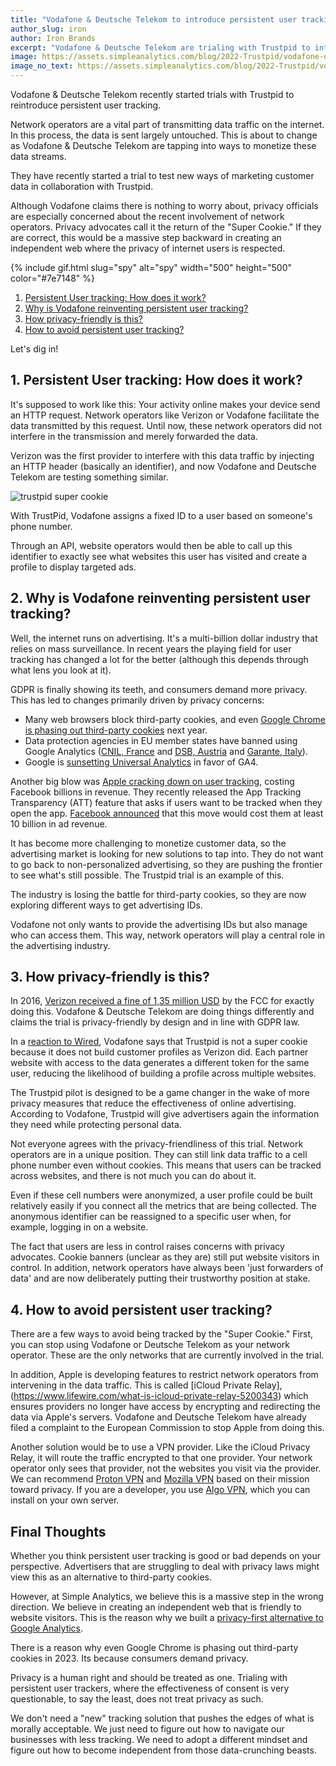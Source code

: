 ```yaml
---
title: "Vodafone & Deutsche Telekom to introduce persistent user tracking"
author_slug: iron
author: Iron Brands
excerpt: "Vodafone & Deutsche Telekom are trialing with Trustpid to introduce persistent user tracking"
image: https://assets.simpleanalytics.com/blog/2022-Trustpid/vodafone-deutsche-telekom-trustpid.png
image_no_text: https://assets.simpleanalytics.com/blog/2022-Trustpid/vodafone-deutsche-telekom-trustpid-social-image.png
---
```


Vodafone & Deutsche Telekom recently started trials with Trustpid to reintroduce persistent user tracking.

Network operators are a vital part of transmitting data traffic on the internet. In this process, the data is sent largely untouched. This is about to change as Vodafone & Deutsche Telekom are tapping into ways to monetize these data streams.

They have recently started a trial to test new ways of marketing customer data in collaboration with Trustpid.

Although Vodafone claims there is nothing to worry about, privacy officials are especially concerned about the recent involvement of network operators. Privacy advocates call it the return of the "Super Cookie." If they are correct, this would be a massive step backward in creating an independent web where the privacy of internet users is respected.

{% include gif.html slug="spy" alt="spy" width="500" height="500" color="#7e7148" %}

1.  [Persistent User tracking: How does it work?](#1--persistent-user-tracking-how-does-it-work)
2.  [Why is Vodafone reinventing persistent user tracking?](#2--why-is-vodafone-reinventing-persistent-user-tracking)
3.  [How privacy-friendly is this?](#3--how-privacy-friendly-is-this)
4.  [How to avoid persistent user tracking?](#4--how-to-avoid-persistent-user-tracking)

Let's dig in! 

## 1.  Persistent User tracking: How does it work?

It's supposed to work like this: Your activity online makes your device send an HTTP request. Network operators like Verizon or Vodafone facilitate the data transmitted by this request. Until now, these network operators did not interfere in the transmission and merely forwarded the data.

Verizon was the first provider to interfere with this data traffic by injecting an HTTP header (basically an identifier), and now Vodafone and Deutsche Telekom are testing something similar.

<img src="https://assets.simpleanalytics.com/blog/2022-Trustpid/vodafone-deutsche-telekom-trustpid.png" alt="trustpid super cookie" class="border-radius" />
<p class="caption" markdown="1">
</p>

With TrustPid, Vodafone assigns a fixed ID to a user based on someone's phone number.

Through an API, website operators would then be able to call up this identifier to exactly see what websites this user has visited and create a profile to display targeted ads. 

## 2.  Why is Vodafone reinventing persistent user tracking?

Well, the internet runs on advertising. It's a multi-billion dollar industry that relies on mass surveillance. In recent years the playing field for user tracking has changed a lot for the better (although this depends through what lens you look at it).

GDPR is finally showing its teeth, and consumers demand more privacy. This has led to changes primarily driven by privacy concerns:

-   Many web browsers block third-party cookies, and even [Google Chrome is phasing out third-party cookies](https://www.theverge.com/2021/6/24/22547339/google-chrome-cookiepocalypse-delayed-2023) next year.
-   Data protection agencies in EU member states have banned using Google Analytics ([CNIL, France](https://blog.simpleanalytics.com/cnil-update-google-analytics-is-still-illegal) and [DSB, Austria](https://noyb.eu/en/austrian-dsb-eu-us-data-transfers-google-analytics-illegal) and [Garante, Italy](https://blog.simpleanalytics.com/italy-declares-google-analytics-illegal)).
-   Google is [sunsetting Universal Analytics](https://blog.simpleanalytics.com/google-to-sunset-universal-analytics-in-2023) in favor of GA4.

Another big blow was [Apple cracking down on user tracking](https://blog.simpleanalytics.com/does-safari-block-google-analytics-and-apple-privacy-updates), costing Facebook billions in revenue. They recently released the App Tracking Transparency (ATT) feature that asks if users want to be tracked when they open the app. [Facebook announced](https://www.cnbc.com/2022/02/02/facebook-parent-meta-fb-q4-2021-earnings.html) that this move would cost them at least 10 billion in ad revenue.

It has become more challenging to monetize customer data, so the advertising market is looking for new solutions to tap into. They do not want to go back to non-personalized advertising, so they are pushing the frontier to see what's still possible. The Trustpid trial is an example of this.

The industry is losing the battle for third-party cookies, so they are now exploring different ways to get advertising IDs.

Vodafone not only wants to provide the advertising IDs but also manage who can access them. This way, network operators will play a central role in the advertising industry.

## 3.  How privacy-friendly is this?

In 2016, [Verizon received a fine of 1,35 million USD](https://www.theverge.com/2016/3/7/11173010/verizon-supercookie-fine-1-3-million-fcc) by the FCC for exactly doing this. Vodafone & Deutsche Telekom are doing things differently and claims the trial is privacy-friendly by design and in line with GDPR law.

In a [reaction to Wired](https://www.wired.com/story/trustpid-digital-token-supercookie/), Vodafone says that Trustpid is not a super cookie because it does not build customer profiles as Verizon did. Each partner website with access to the data generates a different token for the same user, reducing the likelihood of building a profile across multiple websites.

The Trustpid pilot is designed to be a game changer in the wake of more privacy measures that reduce the effectiveness of online advertising. According to Vodafone, Trustpid will give advertisers again the information they need while protecting personal data.

Not everyone agrees with the privacy-friendliness of this trial. Network operators are in a unique position. They can still link data traffic to a cell phone number even without cookies. This means that users can be tracked across websites, and there is not much you can do about it.

Even if these cell numbers were anonymized, a user profile could be built relatively easily if you connect all the metrics that are being collected. The anonymous identifier can be reassigned to a specific user when, for example, logging in on a website.

The fact that users are less in control raises concerns with privacy advocates. Cookie banners (unclear as they are) still put website visitors in control. In addition, network operators have always been 'just forwarders of data' and are now deliberately putting their trustworthy position at stake. 

## 4.  How to avoid persistent user tracking?

There are a few ways to avoid being tracked by the "Super Cookie." First, you can stop using Vodafone or Deutsche Telekom as your network operator. These are the only networks that are currently involved in the trial.

In addition, Apple is developing features to restrict network operators from intervening in the data traffic. This is called [iCloud Private Relay],(https://www.lifewire.com/what-is-icloud-private-relay-5200343) which ensures providers no longer have access by encrypting and redirecting the data via Apple's servers. Vodafone and Deutsche Telekom have already filed a complaint to the European Commission to stop Apple from doing this.

Another solution would be to use a VPN provider. Like the iCloud Privacy Relay, it will route the traffic encrypted to that one provider. Your network operator only sees that provider, not the websites you visit via the provider. We can recommend [Proton VPN](https://protonvpn.com/) and [Mozilla VPN](https://www.mozilla.org/en-US/products/vpn/) based on their mission toward privacy. If you are a developer, you use [Algo VPN](https://github.com/trailofbits/algo), which you can install on your own server.

##  Final Thoughts

Whether you think persistent user tracking is good or bad depends on your perspective. Advertisers that are struggling to deal with privacy laws might view this as an alternative to third-party cookies.

However, at Simple Analytics, we believe this is a massive step in the wrong direction. We believe in creating an independent web that is friendly to website visitors. This is the reason why we built a [privacy-first alternative to Google Analytics](https://blog.simpleanalytics.com/why-simple-analytics-is-a-great-alternative-to-google-analytics).

There is a reason why even Google Chrome is phasing out third-party cookies in 2023. Its because consumers demand privacy.

Privacy is a human right and should be treated as one. Trialing with persistent user trackers, where the effectiveness of consent is very questionable, to say the least, does not treat privacy as such.

We don't need a "new" tracking solution that pushes the edges of what is morally acceptable. We just need to figure out how to navigate our businesses with less tracking. We need to adopt a different mindset and figure out how to become independent from those data-crunching beasts.
